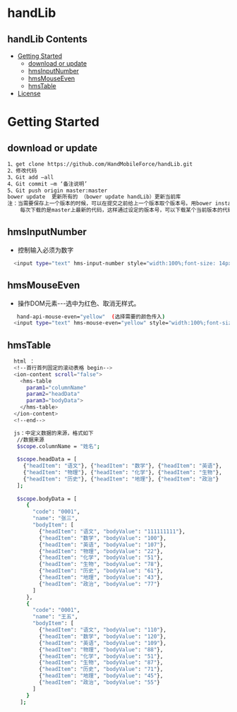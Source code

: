 # handLib

## handLib Contents
* [Getting Started](#getting-started)
    * [download or update](#download-or-update)
    * [hmsInputNumber](#hmsInputNumber)
    * [hmsMouseEven](#hmsMouseEven)
    * [hmsTable](#hmsTable)
* [License](#license)

# Getting Started

## download or update
```bash
1、get clone https://github.com/HandMobileForce/handLib.git
2、修改代码
3、Git add –all
4、Git commit –m ‘备注说明’
5、Git push origin master:master
bower update  更新所有的 （bower update handLib）更新当前库
注：当需要保存上一个版本的时候，可以在提交之前给上一个版本取个版本号。用bower install
    每次下载的是master上最新的代码，这样通过设定的版本号，可以下载某个当前版本的代码。
```

## hmsInputNumber 
* 控制输入必须为数字
```bash
  <input type="text" hms-input-number style="width:100%;font-size: 14px;border:1px solid #000000">
```

## hmsMouseEven 
* 操作DOM元素---选中为红色、取消无样式。
```bash
   hand-api-mouse-even="yellow"  (选择需要的颜色传入)
  <input type="text" hms-mouse-even="yellow" style="width:100%;font-size: 14px;border:1px solid #000000">
```

## hmsTable

```bash
  html ：
  <!--首行首列固定的滚动表格 begin-->
  <ion-content scroll="false">
    <hms-table
      param1="columnName"
      param2="headData"
      param3="bodyData">
    </hms-table>
  </ion-content>
  <!--end-->

  js：中定义数据的来源，格式如下
   //数据来源
   $scope.columnName = "姓名";
    
   $scope.headData = [
     {"headItem": "语文"}, {"headItem": "数学"}, {"headItem": "英语"},
     {"headItem": "物理"}, {"headItem": "化学"}, {"headItem": "生物"}, 
     {"headItem": "历史"}, {"headItem": "地理"}, {"headItem": "政治"}
   ];
   
   $scope.bodyData = [
      {
        "code": "0001",
        "name": "张三",
        "bodyItem": [
          {"headItem": "语文", "bodyValue": "111111111"},
          {"headItem": "数学", "bodyValue": "100"},
          {"headItem": "英语", "bodyValue": "107"},
          {"headItem": "物理", "bodyValue": "22"},
          {"headItem": "化学", "bodyValue": "51"},
          {"headItem": "生物", "bodyValue": "78"},
          {"headItem": "历史", "bodyValue": "61"},
          {"headItem": "地理", "bodyValue": "43"},
          {"headItem": "政治", "bodyValue": "77"}
        ]
      },
      {
        "code": "0001",
        "name": "王五",
        "bodyItem": [
          {"headItem": "语文", "bodyValue": "110"},
          {"headItem": "数学", "bodyValue": "120"},
          {"headItem": "英语", "bodyValue": "109"},
          {"headItem": "物理", "bodyValue": "88"},
          {"headItem": "化学", "bodyValue": "51"},
          {"headItem": "生物", "bodyValue": "87"},
          {"headItem": "历史", "bodyValue": "71"},
          {"headItem": "地理", "bodyValue": "45"},
          {"headItem": "政治", "bodyValue": "55"}
        ]
      }
    ];
```

